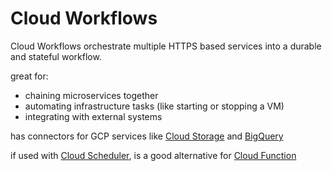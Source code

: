 # Cloud Workflows

Cloud Workflows orchestrate multiple HTTPS based services into a durable and stateful workflow.

great for:
- chaining microservices together
- automating infrastructure tasks (like starting or stopping a VM)
- integrating with external systems

has connectors for GCP services like [Cloud Storage](cloud-storage.md) and [BigQuery](bigquery.md)

if used with [Cloud Scheduler](cloud-scheduler.md), is a good alternative for [Cloud Function](cloud-function.md)

